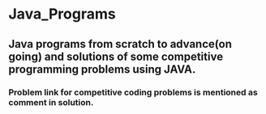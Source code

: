 # Java_Programs

## Java programs from scratch to advance(on going) and solutions of some competitive programming problems using JAVA.

### Problem link for competitive coding problems is mentioned as comment in solution.
